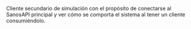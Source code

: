 Cliente secundario de simulación con el propósito de conectarse al SanosAPI principal y ver cómo se comporta el sistema al tener un cliente consumiéndolo.

